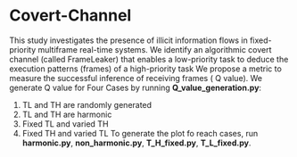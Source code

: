 # Covert-Channel
This study investigates the presence of illicit
information flows in fixed-priority multiframe real-time systems.
We identify an algorithmic covert channel (called FrameLeaker)
that enables a low-priority task to deduce the execution patterns
(frames) of a high-priority task
We propose a metric to
measure the successful inference of receiving frames ( Q value). We generate Q value for Four Cases by running **Q_value_generation.py**:
1. TL and TH are randomly generated
2. TL and TH are harmonic
3. Fixed TL and varied TH 
4. Fixed TH and varied TL
To generate the plot fo reach cases, run **harmonic.py**, **non_harmonic.py**, **T_H_fixed.py**, **T_L_fixed.py**. 
